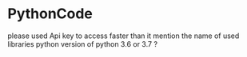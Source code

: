 # PythonCode
please used Api key to access faster than it 
mention the name of used libraries python 
version of python 3.6 or 3.7 ?

